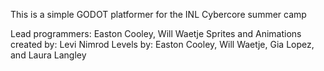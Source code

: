 This is a simple GODOT platformer for the INL Cybercore summer camp



Lead programmers: Easton Cooley, Will Waetje
Sprites and Animations created by: Levi Nimrod
Levels by: Easton Cooley, Will Waetje, Gia Lopez, and Laura Langley
